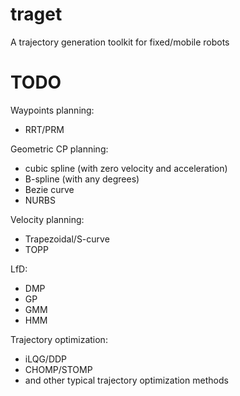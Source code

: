 # traget
A trajectory generation toolkit for fixed/mobile robots

# TODO

Waypoints planning:
- RRT/PRM

Geometric CP planning:
- cubic spline (with zero velocity and acceleration)
- B-spline (with any degrees)
- Bezie curve
- NURBS

Velocity planning:
- Trapezoidal/S-curve
- TOPP

LfD:
- DMP
- GP
- GMM
- HMM

Trajectory optimization:
- iLQG/DDP
- CHOMP/STOMP
- and other typical trajectory optimization methods
